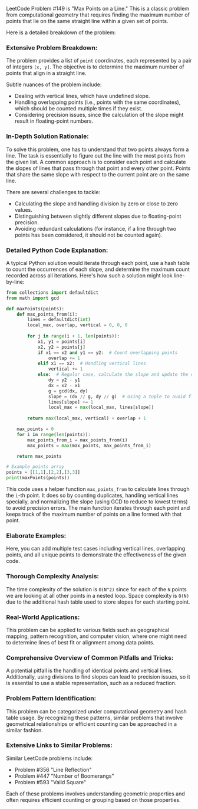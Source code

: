 LeetCode Problem #149 is "Max Points on a Line." This is a classic problem from computational geometry that requires finding the maximum number of points that lie on the same straight line within a given set of points.

Here is a detailed breakdown of the problem:

### Extensive Problem Breakdown:

The problem provides a list of `point` coordinates, each represented by a pair of integers `[x, y]`. The objective is to determine the maximum number of points that align in a straight line.

Subtle nuances of the problem include:
- Dealing with vertical lines, which have undefined slope.
- Handling overlapping points (i.e., points with the same coordinates), which should be counted multiple times if they exist.
- Considering precision issues, since the calculation of the slope might result in floating-point numbers.

### In-Depth Solution Rationale:

To solve this problem, one has to understand that two points always form a line. The task is essentially to figure out the line with the most points from the given list. A common approach is to consider each point and calculate the slopes of lines that pass through that point and every other point. Points that share the same slope with respect to the current point are on the same line.

There are several challenges to tackle:
- Calculating the slope and handling division by zero or close to zero values.
- Distinguishing between slightly different slopes due to floating-point precision.
- Avoiding redundant calculations (for instance, if a line through two points has been considered, it should not be counted again).

### Detailed Python Code Explanation:

A typical Python solution would iterate through each point, use a hash table to count the occurrences of each slope, and determine the maximum count recorded across all iterations. Here's how such a solution might look line-by-line:

```python
from collections import defaultdict
from math import gcd

def maxPoints(points):
    def max_points_from(i):
        lines = defaultdict(int)
        local_max, overlap, vertical = 0, 0, 0
        
        for j in range(i + 1, len(points)):
            x1, y1 = points[i]
            x2, y2 = points[j]
            if x1 == x2 and y1 == y2:  # Count overlapping points
                overlap += 1
            elif x1 == x2:  # Handling vertical lines
                vertical += 1
            else:  # Regular case, calculate the slope and update the count
                dy = y2 - y1
                dx = x2 - x1
                g = gcd(dx, dy)
                slope = (dx // g, dy // g)  # Using a tuple to avoid floating-point precision issues
                lines[slope] += 1
                local_max = max(local_max, lines[slope])
        
        return max(local_max, vertical) + overlap + 1

    max_points = 0
    for i in range(len(points)):
        max_points_from_i = max_points_from(i)
        max_points = max(max_points, max_points_from_i)

    return max_points

# Example points array
points = [[1,1],[2,2],[3,3]]
print(maxPoints(points))
```

This code uses a helper function `max_points_from` to calculate lines through the `i`-th point. It does so by counting duplicates, handling vertical lines specially, and normalizing the slope (using GCD to reduce to lowest terms) to avoid precision errors. The main function iterates through each point and keeps track of the maximum number of points on a line formed with that point.

### Elaborate Examples:

Here, you can add multiple test cases including vertical lines, overlapping points, and all unique points to demonstrate the effectiveness of the given code.

### Thorough Complexity Analysis:

The time complexity of the solution is `O(N^2)` since for each of the `N` points we are looking at all other points in a nested loop. Space complexity is `O(N)` due to the additional hash table used to store slopes for each starting point.

### Real-World Applications:

This problem can be applied to various fields such as geographical mapping, pattern recognition, and computer vision, where one might need to determine lines of best fit or alignment among data points.

### Comprehensive Overview of Common Pitfalls and Tricks:

A potential pitfall is the handling of identical points and vertical lines. Additionally, using divisions to find slopes can lead to precision issues, so it is essential to use a stable representation, such as a reduced fraction.

### Problem Pattern Identification:

This problem can be categorized under computational geometry and hash table usage. By recognizing these patterns, similar problems that involve geometrical relationships or efficient counting can be approached in a similar fashion.

### Extensive Links to Similar Problems:

Similar LeetCode problems include:
- Problem #356 "Line Reflection"
- Problem #447 "Number of Boomerangs"
- Problem #593 "Valid Square"

Each of these problems involves understanding geometric properties and often requires efficient counting or grouping based on those properties.